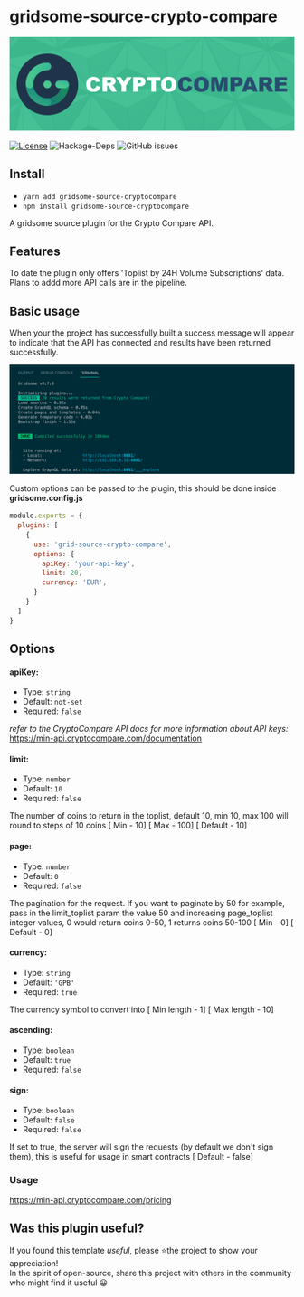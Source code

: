 # gridsome-source-crypto-compare
![](gridsome-plugin-source-crypto-compare-logo.png)

 [![License](https://img.shields.io/npm/l/@nrwl/workspace.svg?style=flat-square&color=lightgrey)]()
![Hackage-Deps](https://img.shields.io/hackage-deps/v/up?color=green&style=flat-square)
![GitHub issues](https://img.shields.io/github/issues/leonlafa/node-type-express?style=flat-square&color=blue)

## Install

- `yarn add gridsome-source-cryptocompare`
- `npm install gridsome-source-cryptocompare`

A gridsome source plugin for the Crypto Compare API.   

## Features
To date the plugin only offers 'Toplist by 24H Volume Subscriptions' data.   Plans to addd more API calls are in the pipeline.

## Basic usage

When your the project has successfully built a success message will appear to indicate that the API has connected  and results have been returned successfully.

![](gridsoe-crypto-compare-success.png)

Custom options can be passed to the plugin, this should be done inside __gridsome.config.js__

```js
module.exports = {
  plugins: [
    {
      use: 'grid-source-crypto-compare',
      options: {
        apiKey: 'your-api-key',
        limit: 20,
        currency: 'EUR',
      }
    }
  ]
}
```
## Options

#### apiKey:
- Type: `string`
- Default:  `not-set`
- Required: `false`

_refer to the CryptoCompare API docs for more information about API keys:_
https://min-api.cryptocompare.com/documentation

#### limit:
- Type: `number`
- Default:  `10`
- Required: `false`

The number of coins to return in the toplist, default 10, min 10, max 100 will round to steps of 10 coins [ Min - 10] [ Max - 100] [ Default - 10]

#### page:
- Type: `number`
- Default:  `0`
- Required: `false`

The pagination for the request. If you want to paginate by 50 for example, pass in the limit_toplist param the value 50 and increasing page_toplist integer values, 0 would return coins 0-50, 1 returns coins 50-100 [ Min - 0] [ Default - 0]

#### currency:
- Type: `string`
- Default:  `'GPB'`
- Required: `true`

The currency symbol to convert into [ Min length - 1] [ Max length - 10]

#### ascending:
- Type: `boolean`
- Default:  `true`
- Required: `false`

#### sign:
- Type: `boolean`
- Default:  `false`
- Required: `false`

If set to true, the server will sign the requests (by default we don't sign them), this is useful for usage in smart contracts [ Default - false]

### Usage
https://min-api.cryptocompare.com/pricing

## Was this plugin useful?

If you found this template _useful_,
please ⭐️the project to show your appreciation!
<br>
In the spirit of open-source, share this project with others in the community who might find it useful 😀 


